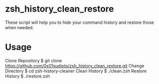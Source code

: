 # zsh_history_clean_restore
These script will help you to hide your command history and restore those when needed.

# Usage
Clone Repository
    $ git clone https://github.com/0x01sudipta/zsh_history_clean_restore.git
Change Directory
    $ cd zsh-history-cleaner
Clean History
    $ ./clean.zsh
Restore History
    $ ./restore.zsh